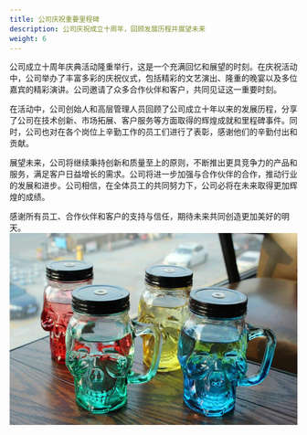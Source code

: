 ```yaml
---
title: 公司庆祝重要里程碑
description: 公司庆祝成立十周年，回顾发展历程并展望未来
weight: 6
---
```


公司成立十周年庆典活动隆重举行，这是一个充满回忆和展望的时刻。在庆祝活动中，公司举办了丰富多彩的庆祝仪式，包括精彩的文艺演出、隆重的晚宴以及多位嘉宾的精彩演讲。公司邀请了众多合作伙伴和客户，共同见证这一重要时刻。

在活动中，公司创始人和高层管理人员回顾了公司成立十年以来的发展历程，分享了公司在技术创新、市场拓展、客户服务等方面取得的辉煌成就和里程碑事件。同时，公司也对在各个岗位上辛勤工作的员工们进行了表彰，感谢他们的辛勤付出和贡献。

展望未来，公司将继续秉持创新和质量至上的原则，不断推出更具竞争力的产品和服务，满足客户日益增长的需求。公司将进一步加强与合作伙伴的合作，推动行业的发展和进步。公司相信，在全体员工的共同努力下，公司必将在未来取得更加辉煌的成绩。

感谢所有员工、合作伙伴和客户的支持与信任，期待未来共同创造更加美好的明天。
![艺术玻璃杯组合](/assets/images/glass_cup_artistic.jpg)
